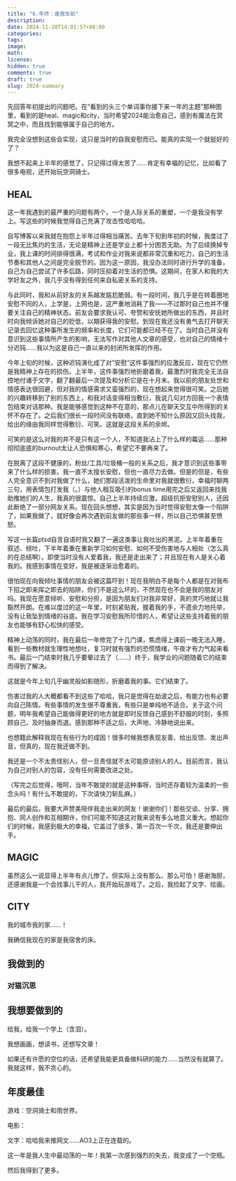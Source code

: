 ```yaml
---
title: "6.年终：逢我车前"
description: 
date: 2024-11-20T14:01:57+08:00
categories:
tags:
image: 
math: 
license: 
hidden: true
comments: true
draft: true
slug: 2024-summary
---
```


先回答年初提出的问题吧。在“看到的头三个单词事你接下来一年的主题”那种图里，看到的是heal、magic和city，当时希望2024能治愈自己，感到有魔法在冥冥之中，而且找到能够属于自己的地方。

我完全没想到这些会实现，这只是当时的自我安慰而已。能真的实现一个就挺好的了？

我想不起来上半年的感觉了，只记得过得太苦了……肯定有幸福的记忆，比如看了很多电视，还开始玩空洞骑士。

## HEAL

这一年我遇到的最严重的问题有两个，一个是人际关系的重塑，一个是我没有学上。写这些的时候我觉得自己充满了攻击性哈哈哈。

自写博客以来我就在抱怨上半年过得相当痛苦。去年下旬到年初的时候，我度过了一段无比焦灼的生活，无论是精神上还是学业上都十分困苦无助。为了后续换掉专业，我上课的时间排得很满，考试和作业对我来说都非常沉重和吃力，自己的生活节奏和其他人之间是完全脱节的。因为这一原因，我没办法同时进行升学的准备，自己为自己尝试了许多后路，同时压抑着对生活的恐惧。这期间，在家人和我的大学好友之外，我几乎没有得到任何来自私密关系的支持。

与此同时，我和从前好友的关系越发尴尬脆弱。有一段时间，我几乎是在转着圈地安慰不同的人，上学是，上网也是，这严重地消耗了我——不过那时自己也并不懂要关注自己的精神状态。前友会要求我认可、夸赞和安抚她所做出的东西，并且时时向我倾诉她对自己的贬低，以期获得我的安慰。到现在我还没有勇气去打开聊天记录去回忆这种事所发生的频率和长度，它们可能都已经不在了。当时自己并没有意识到这些事情所产生的影响，无法写作对其他人文章的感受，也对自己的情绪十分迟钝……我以为这是自己一直以来的封闭所发挥的作用。

今年上旬的时候，这种迟钝演化成了对”安慰“这件事强烈的应激反应，现在它仍然是我精神上存在的损伤。上半年，这件事强烈地折磨着我，最激烈时我完全无法自控地付诸于文字，翻了翻最后一次提及和分析它是在十月末。我以前的朋友处世和情感表达很回避，但对我的情感需求又蛮强烈的，现在想起来觉得很可笑。之后她的兴趣转移到了别的东西上，和我对话变得相当敷衍，我说几句对方回我一个表情包结束对话那种。我是能够感觉到这种不在意的，那点儿在聊天交互中所得到的关怀不存在了。之后我们很长一段时间没有联络，直到她不知什么原因又回头找我，给出的缘由我同样觉得敷衍、可笑。这就是这段关系的余烬。

可笑的是这么对我的并不是只有这一个人，不知道我沾上了什么样的霉运……那种彻彻底底的burnout太让人恐惧和寒心，希望它不要再来了。

在脱离了这段不健康的，粉丝/工具/垃圾桶一般的关系之后，我才意识到这些事带来了什么样的损害。我一直不太擅长安慰，但也一直尽力去做。但是的但是，有些人完全意识不到对我做了什么，她们那段活泼的生命里对我就很敷衍，幸福时聊两三句，用表情包打发我（。）与他人相互吸引的bonus time用完之后又返回来找我助推她们的人生，我真的很震惊。自己上半年持续应激，超级抗拒安慰别人，还因此断绝了一部分网友关系。现在回头想想，其实是因为当时觉得安慰太像一个陷阱了，如果我做了，就好像会再次遇到前友做的那些事一样，所以自己恐惧甚至愤怒。

写这一长篇ptsd自言自语时我又翻了一遍这类事让我吐出的黑泥。上半年着重在叙述、倾吐，下半年着重在重新学习如何安慰、如何不受伤害地与人相处（怎么真的在总结啊）。即使当时没有人爱着我，我还是走出来了；并且现在有人是关心着我的。我感到事情在变好，我是被逐渐治愈着的。

很怕现在向我倾吐事情的朋友会被这篇吓到！现在我明白不是每个人都是在对我布下招之即来挥之即去的陷阱，你们不是这么坏的，不然现在也不会是我的朋友对吗。我现在愿意倾听、安慰和分担，是因为朋友们对我非常好，真的灵巧地就让我豁然开朗。在难以度过的这一年里，时刻紧贴我，握着我的手，不遗余力地托举，没有让我坠到情绪的谷底。我在学习安慰我所珍惜的人，希望让这些支持着我的朋友也能够有舒心松快的感受。

精神上动荡的同时，我在最后一年修完了十几门课，焦虑得上课前一晚无法入睡，看到一些教材就生理性地想吐，复习时就有强烈的恐慌情绪，午夜才有力气起来看书。最后一门结束时我几乎要晕过去了（……）终于，我学业的问题随着它的结束而得到了解决。

这就是今年上旬几乎幽灵般如影随形，折磨着我的事。它们结束了。



伤害过我的人大概都看不到这些了哈哈，我只是觉得在劫波之后，有能力也有必要向自己陈情。有些事情的发生很不尊重我，有些只是单纯地不适合。关于这个问题，明年我希望自己能做得更好的地方就是即时反馈自己感到不舒服的时刻，多照顾自己，及时抽身而退。感到那种不适之后，大声地、冷静地说出来。

也想籍此解释我现在有些行为的成因！很多时候我想表现友善、给出反馈、发出声音，但真的，现在我还做不到。

我还是一个不太责怪别人，但一旦责怪就不太可能原谅别人的人。目前而言，我认为自己对别人的包容，没有任何需要改进之处。

（写完之后觉得，哦呵，当年不敢提的就是这种事呀，当时还存着较为温柔的一些念头吗！有什么不敢提的，下次请快刀斩乱麻。）

最后的最后。我要大声赞美陪伴我走出来的网友！谢谢你们！那些交谈、分享、拥抱、同人创作和互相期许，你们可能不知道这对我来说有多么地意义重大。想起你们的时候，我感到极大的幸福，它盖过了很多，第一百次一千次，我还是要伸出手。

## MAGIC

虽然这么一说显得上半年有点儿惨了。但实际上没有那么、那么可怕！感谢海胆，还感谢我是一个会找事儿干的人，我开始玩游戏了。之后，我捡起了文字、绘画。

## CITY

我的城市我的家……！

我确信我现在的家是我宿舍的床。



## 我做到的

### 对猫沉思



## 我想要做到的

给我，给我一个学上（含泪）。

我想画画，想读书，还想写文章！

如果还有许愿的空位的话，还希望我能更具备做科研的能力……当然没有就算了。我就这样，我不贪心的。

## 年度最佳

游戏：空洞骑士和雨世界。

电影：

文字：哈哈我来推网文……AO3上正在连载的。



这一年是我人生中最动荡的一年！我第一次感到强烈的失去，我变成了一个空瓶。

然后我得到了更多。

